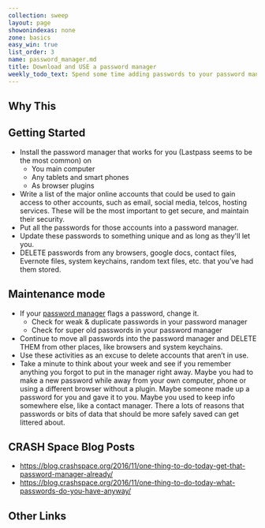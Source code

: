 ```yaml
---
collection: sweep
layout: page
showonindexas: none
zone: basics
easy_win: true
list_order: 3
name: password_manager.md
title: Download and USE a password manager
weekly_todo_text: Spend some time adding passwords to your password manager and updating flagged passwords.
---
```

## Why This


## Getting Started

* Install the password manager that works for you (Lastpass seems to be the most common) on
  * You main computer
  * Any tablets and smart phones
  * As browser plugins
* Write a list of the major online accounts that could be used to gain access to other accounts, such as email, social media, telcos, hosting services. These will be the most important to get secure, and maintain their security.
* Put all the passwords for those accounts into a password manager.
* Update these passwords to something unique and as long as they'll let you.
* DELETE passwords from any browsers, google docs, contact files, Evernote files, system keychains, random text files, etc. that you’ve had them stored.

## Maintenance mode

* If your [password manager](../zone00/password_manager.md) flags a password, change it.
  *  Check for weak & duplicate passwords in your password manager
  *  Check for super old passwords in your password manager
*   Continue to move all passwords into the password manager and DELETE THEM from other places, like browsers and system keychains.
*   Use these activities as an excuse to delete accounts that aren’t in use.
* Take a minute to think about your week and see if you remember anything you forgot to put in the manager right away. Maybe you had to make a new password while away from your own computer, phone or using a different browser without a plugin. Maybe someone made up a password for you and gave it to you. Maybe you used to keep info somewhere else, like a contact manager. There a lots of reasons that passwords or bits of data that should be more safely saved can get littered about.


## CRASH Space Blog Posts
* <https://blog.crashspace.org/2016/11/one-thing-to-do-today-get-that-password-manager-already/>
* <https://blog.crashspace.org/2016/11/one-thing-to-do-today-what-passwords-do-you-have-anyway/>

## Other Links
